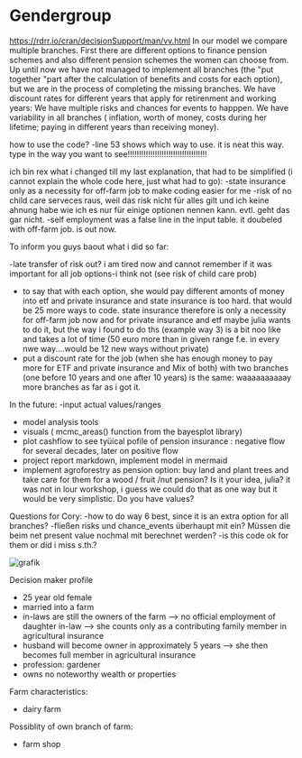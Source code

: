 # Gendergroup
https://rdrr.io/cran/decisionSupport/man/vv.html
In our model we compare multiple branches. First there are different options to finance pension schemes and also different pension schemes the women can choose from. Up until now we have not managed to implement all branches (the "put together "part after the calculation of benefits and costs for each option), but we are in the process of completing the missing branches. We have discount rates for different years that apply for retirenment and working years: We have multiple risks and  chances for events to happpen.  We have variability in all branches ( inflation, worth of money, costs during her lifetime; paying in different years than receiving money).

how to use the code?
-line 53 shows which way to use. it is neat this way. type in the way you want to see!!!!!!!!!!!!!!!!!!!!!!!!!!!!!!!!!!!

ich bin rex 
what i changed till my last explanation, that had to be simplified (i cannot explain the whole code here, just what had to go):
-state insurance only as a necessity for off-farm job to make coding easier for me
-risk of no child care serveces raus, weil das risk nicht für alles gilt und ich keine ahnung habe wie ich es nur für einige optionen nennen kann. evtl. geht das gar nicht.
-self employment was a false line in the input table. it doubeled with off-farm job. is out now.

To inform you guys baout what i did so far:

-late transfer of risk out? i am tired now and cannot remember if it was important for all job options-i think not (see risk of child care prob) 
- to say that with each option, she would pay different amonts of money into etf and private insurance and state insurance is too hard. that would be 25 more ways to code. state insurance therefore is only a necessity for off-farm job now and for private insurance and etf maybe julia wants to do it, but the way i found to do ths (example way 3) is a bit noo like and takes a lot of time (50 euro more than in given range f.e. in every nwe way....would be 12 new ways without private)
- put a discount rate for the job (when she has enough money to pay more for ETF and private insurance and Mix of both) with two branches (one before 10 years and one after 10 years) is the same: waaaaaaaaaay more branches as far as i got it. 


In the future:
-input actual values/ranges
- model analysis tools 
- visuals ( mcmc_areas() function from the bayesplot library)
- plot cashflow to see tyüical pofile of pension insurance : negative flow for several decades, later on positive flow
- project report markdown, implement model in mermaid
- implement agroforestry as pension option: buy land and plant trees and take care for them for a wood / fruit /nut pension? Is it your idea, julia? it was not in lour workshop, i guess we could do that as one way but it would be very simplistic. Do you have values?

Questions for Cory:
-how to do way 6 best, since it is an extra option for all branches?
-fließen risks und chance_events überhaupt mit ein? Müssen die beim net present value nochmal mit berechnet werden?
-is this code ok for them or did i miss s.th.?


![grafik](https://user-images.githubusercontent.com/82711784/123506463-a21fd180-d664-11eb-93ca-42c400e4a434.png)


Decision maker profile

- 25 year old female
- married into a farm
- in-laws are still the owners of the farm --> no official employment of daughter in-law --> she counts only as a contributing family member in agricultural insurance
- husband will become owner in approximately 5 years --> she then becomes full member in agricultural insurance
- profession: gardener
- owns no noteworthy wealth or properties

Farm characteristics:

- dairy farm

Possiblity of own branch of farm:

- farm shop

